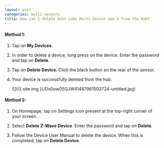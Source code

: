```yaml
---
layout: post
categories: multi-sensors
title: How can I delete Aeon Labs Multi Sensor Gen 6 from the Hub?
---
```


#### **Method 1:**

1. Tap on **My Devices**.

2. In order to delete a device, long press on the device. Enter the password and tap on **Delete**.

3. Tap on **Delete Device**. Click the black button on the rear of the sensor.

4. Your device is successfully deleted from the hub.

    ![]({{ site.img }}/Dx0ow05GJW41487961503724-untitled.jpg)

#### **Method 2:**

1. On Homepage, tap on Settings icon present at the top-right corner of your screen.

2. Select **Delete Z-Wave Device**. Enter the password and tap on **Delete**.

3. Follow the Device User Manual to delete the device. When this is completed, tap on **Delete Device**.